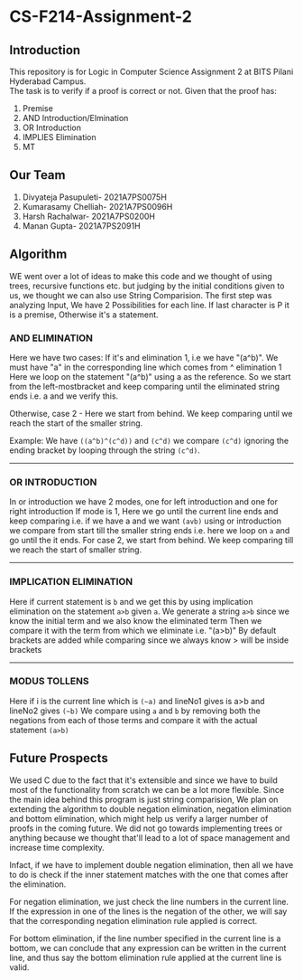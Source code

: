 # CS-F214-Assignment-2

## Introduction
This repository is for Logic in Computer Science Assignment 2 at BITS Pilani Hyderabad Campus.  
The task is to verify if a proof is correct or not. Given that the proof has:   
1. Premise
2. AND Introduction/Elmination
3. OR Introduction
4. IMPLIES Elimination
5. MT
  
  
## Our Team 
1. Divyateja Pasupuleti- 2021A7PS0075H  
2. Kumarasamy Chelliah- 2021A7PS0096H  
3. Harsh Rachalwar- 2021A7PS0200H  
4. Manan Gupta- 2021A7PS2091H

## Algorithm
WE went over a lot of ideas to make this code and we thought of using trees, recursive functions etc. but judging by the initial conditions given to us, we thought we can also use String Comparision. The first step was analyzing Input, We have 2 Possibilities for each line. If last character is P it is a premise, Otherwise it's a statement.

### AND ELIMINATION
Here we have two cases:
If it's and elimination 1, i.e we have "(a^b)". We must have "a" in the corresponding line which comes from ^ elimination 1
Here we loop on the statement "(a^b)" using a as the reference. So we start from the left-mostbracket and keep comparing until the eliminated string ends i.e. a and we verify this.

Otherwise, case 2 - Here we start from behind. We keep comparing until we reach the start of the smaller string.

Example: We have `((a^b)^(c^d))` and `(c^d)` we compare `(c^d)` ignoring the ending bracket by looping through the string `(c^d)`.

---

### OR INTRODUCTION
In or introduction we have 2 modes, one for left introduction and one for right introduction
If mode is 1, Here we go until the current line ends and keep comparing i.e. if we have a and we want `(avb)` using or introduction we compare from start till the smaller string ends i.e. here we loop on `a` and go until the it ends.
For case 2, we start from behind. We keep comparing till we reach the start of smaller string.

---

### IMPLICATION ELIMINATION
Here if current statement is `b` and we get this by using implication elimination on the statement `a>b` given `a`.
We generate a string `a>b` since we know the initial term and we also know the eliminated term
Then we compare it with the term from which we eliminate i.e. "(a>b)"
By default brackets are added while comparing since we always know > will be inside brackets

---

### MODUS TOLLENS
Here if i is the current line which is `(~a)` and lineNo1 gives is a>b and lineNo2 gives `(~b)`
We compare using `a` and `b` by removing both the negations from each of those terms and compare it with the actual statement `(a>b)`

## Future Prospects

We used C due to the fact that it's extensible and since we have to build most of the functionality from scratch we can be a lot more flexible. Since the main idea behind this program is just string comparision, We plan on extending the algorithm to double negation elimination, negation elimination and bottom elimination, which might help us verify a larger number of proofs in the coming future. We did not go towards implementing trees or anything because we thought that'll lead to a lot of space management and increase time complexity.


Infact, if we have to implement double negation elimination, then all we have to do is check if the inner statement matches with the one that comes after the elimination.


For negation elimination, we just check the line numbers in the current line. If the expression in one of the lines is the negation of the other, we will say that the corresponding negation elimination rule applied is correct.


For bottom elimination, if the line number specified in the current line is a bottom, we can conclude that any expression can be written in the current line, and thus say the bottom elimination rule applied at the current line is valid.
